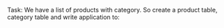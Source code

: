 Task: We have a list of products with category. So create a product table, category table and write application to: 